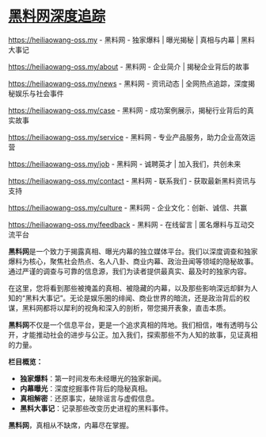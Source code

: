 # [黑料网深度追踪](https://heiliaowang-oss.my)

https://heiliaowang-oss.my - 黑料网 - 独家爆料 | 曝光揭秘 | 真相与内幕 | 黑料大事记

https://heiliaowang-oss.my/about - 黑料网 - 企业简介 | 揭秘企业背后的故事

https://heiliaowang-oss.my/news - 黑料网 - 资讯动态 | 全网热点追踪，深度揭秘娱乐与社会事件

https://heiliaowang-oss.my/case - 黑料网 - 成功案例展示，揭秘行业背后的真实故事

https://heiliaowang-oss.my/service - 黑料网 - 专业产品服务，助力企业高效运营

https://heiliaowang-oss.my/job - 黑料网 - 诚聘英才 | 加入我们，共创未来

https://heiliaowang-oss.my/contact - 黑料网 - 联系我们 - 获取最新黑料资讯与支持

https://heiliaowang-oss.my/culture - 黑料网 - 企业文化：创新、诚信、共赢

https://heiliaowang-oss.my/feedback - 黑料网 - 在线留言 | 匿名爆料与互动交流平台

**黑料网**是一个致力于揭露真相、曝光内幕的独立媒体平台。我们以深度调查和独家爆料为核心，聚焦社会热点、名人八卦、商业内幕、政治丑闻等领域的隐秘故事。通过严谨的调查与可靠的信息源，我们为读者提供最真实、最及时的独家内容。

在这里，您将看到那些被掩盖的真相、被隐藏的内幕，以及那些影响深远却鲜为人知的“黑料大事记”。无论是娱乐圈的绯闻、商业世界的暗流，还是政治背后的权谋，黑料网都将以犀利的视角和深入的剖析，带您揭开表象，直击本质。

**黑料网**不仅是一个信息平台，更是一个追求真相的阵地。我们相信，唯有透明与公开，才能推动社会的进步与公正。加入我们，探索那些不为人知的故事，见证真相的力量。

**栏目概览：**
- **独家爆料**：第一时间发布未经曝光的独家新闻。
- **内幕曝光**：深度挖掘事件背后的隐秘真相。
- **真相解密**：还原事实，破除谣言与虚假信息。
- **黑料大事记**：记录那些改变历史进程的黑料事件。

**黑料网**，真相从不缺席，内幕尽在掌握。
